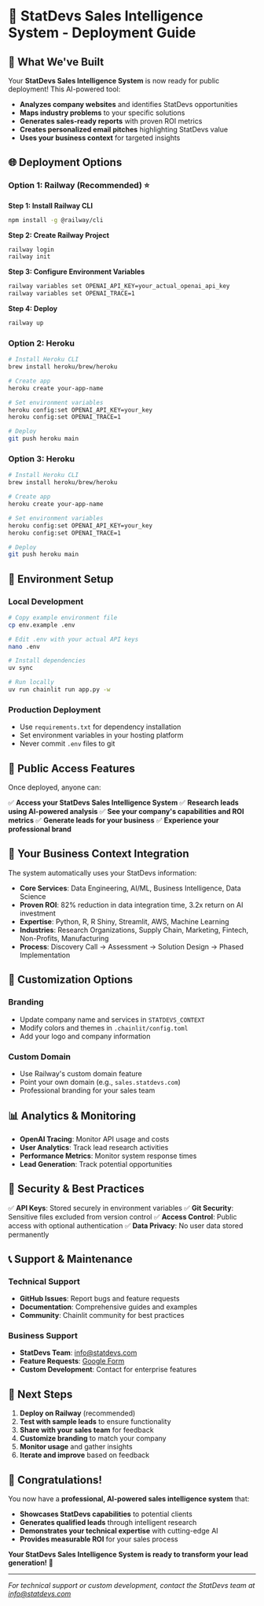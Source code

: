 # 🚀 StatDevs Sales Intelligence System - Deployment Guide

## 🎯 **What We've Built**

Your **StatDevs Sales Intelligence System** is now ready for public deployment! This AI-powered tool:

- **Analyzes company websites** and identifies StatDevs opportunities
- **Maps industry problems** to your specific solutions
- **Generates sales-ready reports** with proven ROI metrics
- **Creates personalized email pitches** highlighting StatDevs value
- **Uses your business context** for targeted insights

## 🌐 **Deployment Options**

### **Option 1: Railway (Recommended) ⭐**

**Step 1: Install Railway CLI**
```bash
npm install -g @railway/cli
```

**Step 2: Create Railway Project**
```bash
railway login
railway init
```

**Step 3: Configure Environment Variables**
```bash
railway variables set OPENAI_API_KEY=your_actual_openai_api_key
railway variables set OPENAI_TRACE=1
```

**Step 4: Deploy**
```bash
railway up
```

### **Option 2: Heroku**

```bash
# Install Heroku CLI
brew install heroku/brew/heroku

# Create app
heroku create your-app-name

# Set environment variables
heroku config:set OPENAI_API_KEY=your_key
heroku config:set OPENAI_TRACE=1

# Deploy
git push heroku main
```

### **Option 3: Heroku**

```bash
# Install Heroku CLI
brew install heroku/brew/heroku

# Create app
heroku create your-app-name

# Set environment variables
heroku config:set OPENAI_API_KEY=your_key
heroku config:set OPENAI_TRACE=1

# Deploy
git push heroku main
```

## 🔧 **Environment Setup**

### **Local Development**
```bash
# Copy example environment file
cp env.example .env

# Edit .env with your actual API keys
nano .env

# Install dependencies
uv sync

# Run locally
uv run chainlit run app.py -w
```

### **Production Deployment**
- Use `requirements.txt` for dependency installation
- Set environment variables in your hosting platform
- Never commit `.env` files to git

## 📱 **Public Access Features**

Once deployed, anyone can:

✅ **Access your StatDevs Sales Intelligence System**
✅ **Research leads using AI-powered analysis**
✅ **See your company's capabilities and ROI metrics**
✅ **Generate leads for your business**
✅ **Experience your professional brand**

## 🌟 **Your Business Context Integration**

The system automatically uses your StatDevs information:

- **Core Services**: Data Engineering, AI/ML, Business Intelligence, Data Science
- **Proven ROI**: 82% reduction in data integration time, 3.2x return on AI investment
- **Expertise**: Python, R, R Shiny, Streamlit, AWS, Machine Learning
- **Industries**: Research Organizations, Supply Chain, Marketing, Fintech, Non-Profits, Manufacturing
- **Process**: Discovery Call → Assessment → Solution Design → Phased Implementation

## 🎨 **Customization Options**

### **Branding**
- Update company name and services in `STATDEVS_CONTEXT`
- Modify colors and themes in `.chainlit/config.toml`
- Add your logo and company information

### **Custom Domain**
- Use Railway's custom domain feature
- Point your own domain (e.g., `sales.statdevs.com`)
- Professional branding for your sales team

## 📊 **Analytics & Monitoring**

- **OpenAI Tracing**: Monitor API usage and costs
- **User Analytics**: Track lead research activities
- **Performance Metrics**: Monitor system response times
- **Lead Generation**: Track potential opportunities

## 🚨 **Security & Best Practices**

✅ **API Keys**: Stored securely in environment variables
✅ **Git Security**: Sensitive files excluded from version control
✅ **Access Control**: Public access with optional authentication
✅ **Data Privacy**: No user data stored permanently

## 📞 **Support & Maintenance**

### **Technical Support**
- **GitHub Issues**: Report bugs and feature requests
- **Documentation**: Comprehensive guides and examples
- **Community**: Chainlit community for best practices

### **Business Support**
- **StatDevs Team**: info@statdevs.com
- **Feature Requests**: [Google Form](https://forms.gle/D9uAUPtJR1gmoDCD7)
- **Custom Development**: Contact for enterprise features

## 🎯 **Next Steps**

1. **Deploy on Railway** (recommended)
2. **Test with sample leads** to ensure functionality
3. **Share with your sales team** for feedback
4. **Customize branding** to match your company
5. **Monitor usage** and gather insights
6. **Iterate and improve** based on feedback

## 🎉 **Congratulations!**

You now have a **professional, AI-powered sales intelligence system** that:

- **Showcases StatDevs capabilities** to potential clients
- **Generates qualified leads** through intelligent research
- **Demonstrates your technical expertise** with cutting-edge AI
- **Provides measurable ROI** for your sales process

**Your StatDevs Sales Intelligence System is ready to transform your lead generation! 🚀**

---

*For technical support or custom development, contact the StatDevs team at info@statdevs.com*
